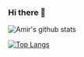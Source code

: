 ### Hi there 👋

<!--
**AmirHoseein99/AmirHoseein99** is a ✨ _special_ ✨ repository because its `README.md` (this file) appears on your GitHub profile.
-->
![Amir's github stats](https://github-readme-stats.vercel.app/api?username=AmirHoseein99&count_private=true&show_icons=true&theme=radical)

[![Top Langs](https://github-readme-stats.vercel.app/api/top-langs/?username=AmirHoseein99)](https://github.com/AmirHoseein99/github-readme-stats)
